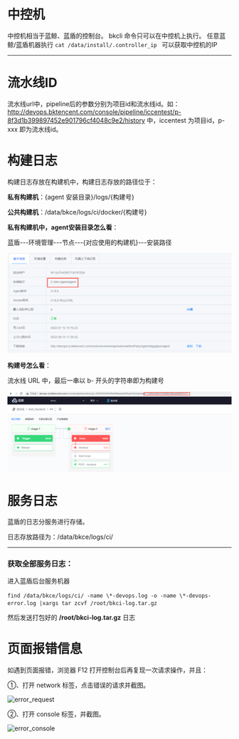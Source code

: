 # 中控机
中控机相当于蓝鲸、蓝盾的控制台。 bkcli 命令只可以在中控机上执行。
任意蓝鲸/蓝盾机器执行 ```cat /data/install/.controller_ip ```  可以获取中控机的IP

---

# 流水线ID

流水线url中，pipeline后的参数分别为项目id和流水线id。如：http://devops.bktencent.com/console/pipeline/iccentest/p-8f3d1b399897452e901796cf4048c9e2/history 中，iccentest 为项目id，p-xxx 即为流水线id。



# 构建日志

构建日志存放在构建机中，构建日志存放的路径位于：

**私有构建机**：{agent 安装目录}/logs/{构建号}

**公共构建机**：/data/bkce/logs/ci/docker/{构建号}



**私有构建机中，agent安装目录怎么看**：

蓝盾---环境管理---节点---{对应使用的构建机}---安装路径

![agent安装目录](../../.gitbook/assets/build_log_url.png)

**构建号怎么看**：

流水线 URL 中，最后一串以 b- 开头的字符串即为构建号

![构建号](../../.gitbook/assets/build_id.png)

# 服务日志

蓝盾的日志分服务进行存储。

日志存放路径为：/data/bkce/logs/ci/



---

### 获取全部服务日志：

进入蓝盾后台服务机器

```find /data/bkce/logs/ci/ -name \*-devops.log -o -name \*-devops-error.log |xargs tar zcvf /root/bkci-log.tar.gz```

然后发送打包好的 **/root/bkci-log.tar.gz** 日志



# 页面报错信息

如遇到页面报错，浏览器 F12 打开控制台后再复现一次请求操作，并且：

①、打开 network 标签，点击错误的请求并截图。

![error_request](../../.gitbook/assets/error_request.png)



②、打开 console 标签，并截图。

![error_console](../../.gitbook/assets/weberror_console.png)




